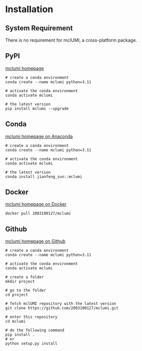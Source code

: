 # Installation

## System Requirement

There is no requirement for mclUMI, a cross-platform package.

## PyPI

[mclumi homepage](https://pypi.org/project/mclumi/)

```shell
# create a conda environment
conda create --name mclumi python=3.11

# activate the conda environment
conda activate mclumi

# the latest version
pip install mclumi --upgrade
```

## Conda

[mclumi homepage on Anaconda](https://anaconda.org/Jianfeng_Sun/mclumi)

```shell
# create a conda environment
conda create --name mclumi python=3.11

# activate the conda environment
conda activate mclumi

# the latest version
conda install jianfeng_sun::mclumi
```


## Docker

[mclumi homepage on Docker](https://hub.docker.com/r/2003100127/mclumi)

```shell
docker pull 2003100127/mclumi
```


## Github

[mclumi homepage on Github](https://github.com/2003100127/mclumi)

```shell
# create a conda environment
conda create --name mclumi python=3.11

# activate the conda environment
conda activate mclumi

# create a folder
mkdir project

# go to the folder
cd project

# fetch mclUMI repository with the latest version
git clone https://github.com/2003100127/mclumi.git

# enter this repository
cd mclumi

# do the following command
pip install .
# or
python setup.py install
```
